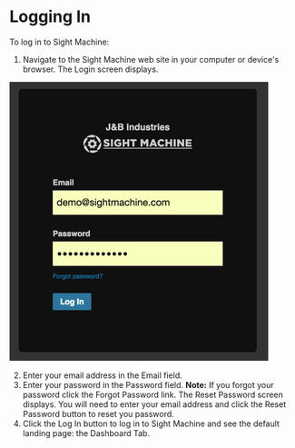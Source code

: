 # Logging In
 To log in to Sight Machine:
 
 1. Navigate to the Sight Machine web site in your computer or device's browser. The Login screen displays.

  ![](LoggingInE.png)
  
 2. Enter your email address in the Email field.
 3. Enter your password in the Password field. 
    **Note:** If you forgot your password click the Forgot Password link. The Reset Password screen displays. You will need to enter your email address and click the Reset Password button to reset you password.
 4. Click the Log In button to log in to Sight Machine and see the default landing page: the Dashboard Tab.
